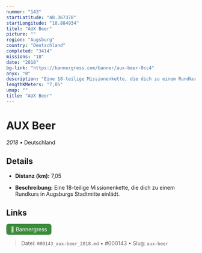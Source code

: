 ```yaml
---
nummer: "143"
startLatitude: "48.367378"
startLongitude: "10.884934"
titel: "AUX Beer"
picture: ""
region: "Augsburg"
country: "Deutschland"
completed: "3414"
missions: "18"
date: "2018"
bg-link: "https://bannergress.com/banner/aux-beer-0cc4"
onyx: "0"
description: "Eine 18-teilige Missionenkette, die dich zu einem Rundkurs in Augsburgs Stadtmitte einlädt."
lengthKMeters: "7,05"
umap: ""
title: "AUX Beer"
---
```

# AUX Beer

*2018* • Deutschland



## Details
- **Distanz (km):** 7,05



- **Beschreibung:** Eine 18-teilige Missionenkette, die dich zu einem Rundkurs in Augsburgs Stadtmitte einlädt.


## Links
<div style="margin-top: 0.5em;">
<a href="https://bannergress.com/banner/aux-beer-0cc4" target="_blank" style="display:inline-block;margin-right:8px;padding:6px 12px;background-color:#3c8b3c;color:white;text-decoration:none;border-radius:6px;">🔗 Bannergress</a>

</div>


> Datei: `000143_aux-beer_2018.md` • #000143 • Slug: `aux-beer`
